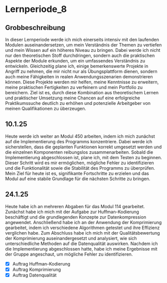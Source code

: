# Lernperiode_8

## Grobbeschreibung

In dieser Lernperiode werde ich mich einerseits intensiv mit den laufenden Modulen auseinandersetzen, um mein Verständnis der Themen zu vertiefen und mein Wissen auf ein höheres Niveau zu bringen. Dabei werde ich nicht nur den theoretischen Stoff durchdringen, sondern auch die praktischen Aspekte der Module erkunden, um ein umfassendes Verständnis zu entwickeln. Gleichzeitig plane ich, einige bemerkenswerte Projekte in Angriff zu nehmen, die mir nicht nur als Übungsplattform dienen, sondern auch meine Fähigkeiten in realen Anwendungsszenarien demonstrieren können. Diese Projekte werden mir helfen, meine Kenntnisse zu erweitern, meine praktischen Fertigkeiten zu verfeinern und mein Portfolio zu bereichern. Ziel ist es, durch diese Kombination aus theoretischem Lernen und praktischer Umsetzung meine Chancen auf eine erfolgreiche Praktikumssuche deutlich zu erhöhen und potenzielle Arbeitgeber von meinen Qualifikationen zu überzeugen.

## 10.1.25
Heute werde ich weiter an Modul 450 arbeiten, indem ich mich zunächst auf die Implementierung des Programms konzentriere. Dabei werde ich sicherstellen, dass die geplanten Funktionen korrekt umgesetzt werden und die einzelnen Komponenten reibungslos zusammenarbeiten. Sobald die Implementierung abgeschlossen ist, plane ich, mit dem Testen zu beginnen. Dieser Schritt wird es mir ermöglichen, mögliche Fehler zu identifizieren und die Funktionalität sowie die Stabilität des Programms zu überprüfen. Mein Ziel für heute ist es, signifikante Fortschritte zu erzielen und das Modul auf eine stabile Grundlage für die nächsten Schritte zu bringen.

## 24.1.25
Heute habe ich an mehreren Abgaben für das Modul 114 gearbeitet. Zunächst habe ich mich mit der Aufgabe zur Huffman-Kodierung beschäftigt und die grundlegenden Konzepte zur Datenkompression angewendet. Anschließend habe ich an der Anwendung der Komprimierung gearbeitet, indem ich verschiedene Algorithmen getestet und ihre Effizienz verglichen habe. Zum Abschluss habe ich mich mit der Qualitätsbewertung der Komprimierung auseinandergesetzt und analysiert, wie sich unterschiedliche Methoden auf die Datenqualität auswirken. Nachdem ich die Implementierung abgeschlossen hatte, habe ich meine Ergebnisse mit der Gruppe angeschaut, um mögliche Fehler zu identifizieren.
- [x] Auftrag Huffman-Kodierung
- [x] Auftrag Komprimierung
- [x] Auftrag Datenqualität
